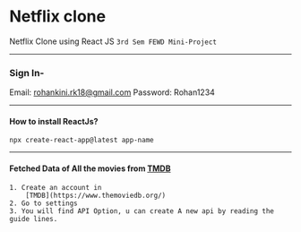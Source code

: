# Netflix clone
Netflix Clone using React JS
```3rd Sem FEWD Mini-Project```
***
### Sign In-
Email: rohankini.rk18@gmail.com 
Password: Rohan1234
        
        
***
#### How to install ReactJs?

``` npx create-react-app@latest app-name ```
***
#### Fetched Data of All the movies from [TMDB](https://www.themoviedb.org/)
    1. Create an account in 
        [TMDB](https://www.themoviedb.org/)
    2. Go to settings
    3. You will find API Option, u can create A new api by reading the guide lines.


